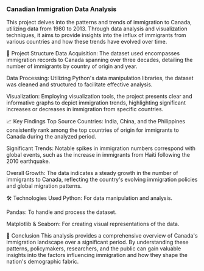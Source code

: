 ### Canadian Immigration Data Analysis

This project delves into the patterns and trends of immigration to Canada, utilizing data from 1980 to 2013. Through data analysis and visualization techniques, it aims to provide insights into the influx of immigrants from various countries and how these trends have evolved over time.

📂 Project Structure
Data Acquisition: The dataset used encompasses immigration records to Canada spanning over three decades, detailing the number of immigrants by country of origin and year.

Data Processing: Utilizing Python's data manipulation libraries, the dataset was cleaned and structured to facilitate effective analysis.

Visualization: Employing visualization tools, the project presents clear and informative graphs to depict immigration trends, highlighting significant increases or decreases in immigration from specific countries.

📈 Key Findings
Top Source Countries: India, China, and the Philippines consistently rank among the top countries of origin for immigrants to Canada during the analyzed period.

Significant Trends: Notable spikes in immigration numbers correspond with global events, such as the increase in immigrants from Haiti following the 2010 earthquake.

Overall Growth: The data indicates a steady growth in the number of immigrants to Canada, reflecting the country's evolving immigration policies and global migration patterns.

🛠️ Technologies Used
Python: For data manipulation and analysis.

Pandas: To handle and process the dataset.

Matplotlib & Seaborn: For creating visual representations of the data.

📌 Conclusion
This analysis provides a comprehensive overview of Canada's immigration landscape over a significant period. By understanding these patterns, policymakers, researchers, and the public can gain valuable insights into the factors influencing immigration and how they shape the nation's demographic fabric.

